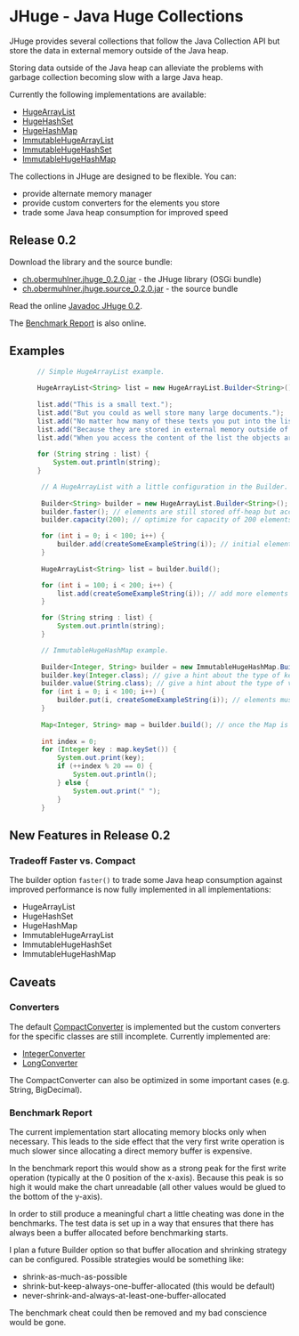 # JHuge - Java Huge Collections

JHuge provides several collections that follow the Java Collection API but store the data in external memory outside of the Java heap.

Storing data outside of the Java heap can alleviate the problems with garbage collection becoming slow with a large Java heap.

Currently the following implementations are available:
- [HugeArrayList](http://eobermuhlner.github.com/jhuge/releases/release-0.1/javadoc/ch/obermuhlner/jhuge/collection/HugeArrayList.html)
- [HugeHashSet](http://eobermuhlner.github.com/jhuge/releases/release-0.1/javadoc/ch/obermuhlner/jhuge/collection/HugeHashSet.html)
- [HugeHashMap](http://eobermuhlner.github.com/jhuge/releases/release-0.1/javadoc/ch/obermuhlner/jhuge/collection/HugeHashMap.html)
- [ImmutableHugeArrayList](http://eobermuhlner.github.com/jhuge/releases/release-0.1/javadoc/ch/obermuhlner/jhuge/collection/ImmutableHugeArrayList.html)
- [ImmutableHugeHashSet](http://eobermuhlner.github.com/jhuge/releases/release-0.1/javadoc/ch/obermuhlner/jhuge/collection/ImmutableHugeHashSet.html)
- [ImmutableHugeHashMap](http://eobermuhlner.github.com/jhuge/releases/release-0.1/javadoc/ch/obermuhlner/jhuge/collection/ImmutableHugeHashMap.html)

The collections in JHuge are designed to be flexible.
You can:
- provide alternate memory manager
- provide custom converters for the elements you store
- trade some Java heap consumption for improved speed

## Release 0.2

Download the library and the source bundle:
- [ch.obermuhlner.jhuge_0.2.0.jar](http://eobermuhlner.github.com/jhuge/releases/release-0.2/ch.obermuhlner.jhuge_0.2.0.jar) - the JHuge library (OSGi bundle)
- [ch.obermuhlner.jhuge.source_0.2.0.jar](http://eobermuhlner.github.com/jhuge/releases/release-0.2/ch.obermuhlner.jhuge.source_0.2.0.jar) - the source bundle

Read the online [Javadoc JHuge 0.2](http://eobermuhlner.github.com/jhuge/releases/release-0.2/javadoc/).

The [Benchmark Report](http://eobermuhlner.github.com/jhuge/releases/release-0.2/report/) is also online.


## Examples
 
 ```Java
 		// Simple HugeArrayList example.
 		
		HugeArrayList<String> list = new HugeArrayList.Builder<String>().build();
		
		list.add("This is a small text.");
		list.add("But you could as well store many large documents.");
		list.add("No matter how many of these texts you put into the list, the Java heap will never grow.");
		list.add("Because they are stored in external memory outside of the Java heap.");
		list.add("When you access the content of the list the objects are restored and become again available as Java objects.");
		
		for (String string : list) {
			System.out.println(string);
		}
```


```Java
 		// A HugeArrayList with a little configuration in the Builder.
 		
		Builder<String> builder = new HugeArrayList.Builder<String>();
		builder.faster(); // elements are still stored off-heap but access infrastructure is now in Java heap to improve performance
		builder.capacity(200); // optimize for capacity of 200 elements (can still grow)

		for (int i = 0; i < 100; i++) {
			builder.add(createSomeExampleString(i)); // initial elements can be added to the Builder
		}
		
		HugeArrayList<String> list = builder.build();

		for (int i = 100; i < 200; i++) {
			list.add(createSomeExampleString(i)); // add more elements
		}

		for (String string : list) {
			System.out.println(string);
		}
```
 
 
```Java
		// ImmutableHugeHashMap example.
		
		Builder<Integer, String> builder = new ImmutableHugeHashMap.Builder<Integer, String>();
		builder.key(Integer.class); // give a hint about the type of keys to optimize conversion and storage
		builder.value(String.class); // give a hint about the type of values to optimize conversion and storage
		for (int i = 0; i < 100; i++) {
			builder.put(i, createSomeExampleString(i)); // elements must be added to the builder
		}
		
		Map<Integer, String> map = builder.build(); // once the Map is created it can no longer be modified
		
		int index = 0;
		for (Integer key : map.keySet()) {
			System.out.print(key);
			if (++index % 20 == 0) {
				System.out.println();
			} else {
				System.out.print(" ");
			}
		}
```

## New Features in Release 0.2

### Tradeoff Faster vs. Compact

The builder option `faster()` to trade some Java heap consumption against improved performance is now fully implemented in all implementations:
- HugeArrayList
- HugeHashSet
- HugeHashMap
- ImmutableHugeArrayList
- ImmutableHugeHashSet
- ImmutableHugeHashMap



## Caveats


### Converters

The default [CompactConverter](http://eobermuhlner.github.com/jhuge/releases/release-0.1/javadoc/ch/obermuhlner/jhuge/converter/CompactConverter.html)
is implemented but the custom converters for the specific classes are still incomplete.
Currently implemented are:
- [IntegerConverter](http://eobermuhlner.github.com/jhuge/releases/release-0.1/javadoc/ch/obermuhlner/jhuge/converter/IntegerConverter.html)
- [LongConverter](http://eobermuhlner.github.com/jhuge/releases/release-0.1/javadoc/ch/obermuhlner/jhuge/converter/LongConverter.html)

The CompactConverter can also be optimized in some important cases (e.g. String, BigDecimal).

### Benchmark Report

The current implementation start allocating memory blocks only when necessary.
This leads to the side effect that the very first write operation is much slower since allocating a direct memory buffer is expensive.

In the benchmark report this would show as a strong peak for the first write operation (typically at the 0 position of the x-axis).
Because this peak is so high it would make the chart unreadable (all other values would be glued to the bottom of the y-axis).

In order to still produce a meaningful chart a little cheating was done in the benchmarks.
The test data is set up in a way that ensures that there has always been a buffer allocated before benchmarking starts.

I plan a future Builder option so that buffer allocation and shrinking strategy can be configured.
Possible strategies would be something like:
- shrink-as-much-as-possible
- shrink-but-keep-always-one-buffer-allocated (this would be default)
- never-shrink-and-always-at-least-one-buffer-allocated

The benchmark cheat could then be removed and my bad conscience would be gone.

